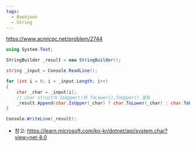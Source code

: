 ```yaml
---
tags:
  - Baekjoon
  - String
---
```

https://www.acmicpc.net/problem/2744
```C#
using System.Text;

StringBuilder _result = new StringBuilder();

string _input = Console.ReadLine();

for (int i = 0; i < _input.Length; i++)
{
    char _char = _input[i];
    // char struct의 IsUpper()와 ToLower(),ToUpper() 활용 
    _result.Append(char.IsUpper(_char) ? char.ToLower(_char) : char.ToUpper(_char));
}

Console.WriteLine(_result);
```

- 참고: https://learn.microsoft.com/ko-kr/dotnet/api/system.char?view=net-8.0
